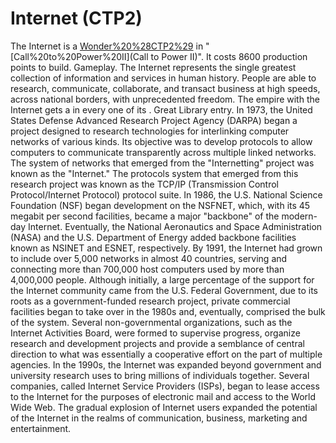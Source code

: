 # Internet (CTP2)

The Internet is a [Wonder%20%28CTP2%29](Wonder) in "[Call%20to%20Power%20II](Call to Power II)". It costs 8600 production points to build.
Gameplay.
The Internet represents the single greatest collection of information and services in human history. People are able to research, communicate, collaborate, and transact business at high speeds, across national borders, with unprecedented freedom. The empire with the Internet gets a in every one of its .
Great Library entry.
In 1973, the United States Defense Advanced Research Project Agency (DARPA) began a project designed to research technologies for interlinking computer networks of various kinds. Its objective was to develop protocols to allow computers to communicate transparently across multiple linked networks. The system of networks that emerged from the "Internetting" project was known as the "Internet." The protocols system that emerged from this research project was known as the TCP/IP (Transmission Control Protocol/Internet Protocol) protocol suite.
In 1986, the U.S. National Science Foundation (NSF) began development on the NSFNET, which, with its 45 megabit per second facilities, became a major "backbone" of the modern-day Internet. Eventually, the National Aeronautics and Space Administration (NASA) and the U.S. Department of Energy added backbone facilities known as NSINET and ESNET, respectively. By 1991, the Internet had grown to include over 5,000 networks in almost 40 countries, serving and connecting more than 700,000 host computers used by more than 4,000,000 people.
Although initially, a large percentage of the support for the Internet community came from the U.S. Federal Government, due to its roots as a government-funded research project, private commercial facilities began to take over in the 1980s and, eventually, comprised the bulk of the system. Several non-governmental organizations, such as the Internet Activities Board, were formed to supervise progress, organize research and development projects and provide a semblance of central direction to what was essentially a cooperative effort on the part of multiple agencies.
In the 1990s, the Internet was expanded beyond government and university research uses to bring millions of individuals together. Several companies, called Internet Service Providers (ISPs), began to lease access to the Internet for the purposes of electronic mail and access to the World Wide Web. The gradual explosion of Internet users expanded the potential of the Internet in the realms of communication, business, marketing and entertainment.
